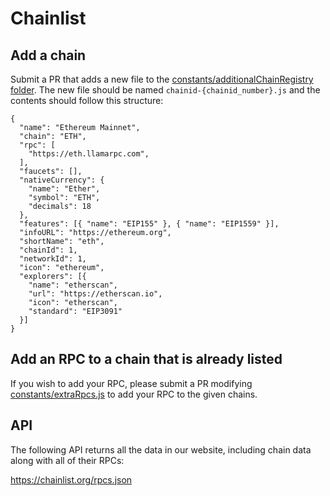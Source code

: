 # Chainlist

## Add a chain

Submit a PR that adds a new file to the [constants/additionalChainRegistry folder](https://github.com/DefiLlama/chainlist/tree/main/constants/additionalChainRegistry). The new file should be named `chainid-{chainid_number}.js` and the contents should follow this structure:
```
{
  "name": "Ethereum Mainnet",
  "chain": "ETH",
  "rpc": [
    "https://eth.llamarpc.com",
  ],
  "faucets": [],
  "nativeCurrency": {
    "name": "Ether",
    "symbol": "ETH",
    "decimals": 18
  },
  "features": [{ "name": "EIP155" }, { "name": "EIP1559" }],
  "infoURL": "https://ethereum.org",
  "shortName": "eth",
  "chainId": 1,
  "networkId": 1,
  "icon": "ethereum",
  "explorers": [{
    "name": "etherscan",
    "url": "https://etherscan.io",
    "icon": "etherscan",
    "standard": "EIP3091"
  }]
}
```

## Add an RPC to a chain that is already listed

If you wish to add your RPC, please submit a PR modifying [constants/extraRpcs.js](https://github.com/DefiLlama/chainlist/blob/main/constants/extraRpcs.js) to add your RPC to the given chains.

## API
The following API returns all the data in our website, including chain data along with all of their RPCs:

https://chainlist.org/rpcs.json
